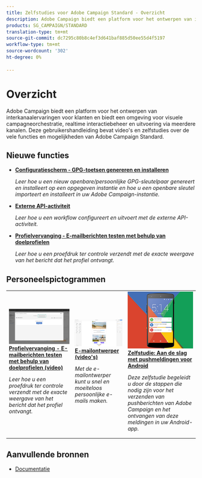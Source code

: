 ```yaml
---
title: Zelfstudies voor Adobe Campaign Standard - Overzicht
description: Adobe Campaign biedt een platform voor het ontwerpen van interkanaalervaringen voor klanten en biedt een omgeving voor visuele campagneorchestratie, realtime interactiebeheer en uitvoering via meerdere kanalen. Deze gebruikershandleiding bevat video's en zelfstudies over de vele functies en mogelijkheden van Adobe Campaign Standard.
products: SG_CAMPAIGN/STANDARD
translation-type: tm+mt
source-git-commit: dc7295c80b8c4ef3d641baf885d50ee55d4f5197
workflow-type: tm+mt
source-wordcount: '302'
ht-degree: 0%

---
```



# Overzicht

Adobe Campaign biedt een platform voor het ontwerpen van interkanaalervaringen voor klanten en biedt een omgeving voor visuele campagneorchestratie, realtime interactiebeheer en uitvoering via meerdere kanalen. Deze gebruikershandleiding bevat video&#39;s en zelfstudies over de vele functies en mogelijkheden van Adobe Campaign Standard.

## Nieuwe functies

* **[Configuratiescherm - GPG-toetsen genereren en installeren](/help/administrating/control-panel/generating-and-installing-gpg-keys.md)**

   *Leer hoe u een nieuw openbare/persoonlijke GPG-sleutelpaar genereert en installeert op een opgegeven instantie en hoe u een openbare sleutel importeert en installeert in uw Adobe Campaign-instantie.*

* **[Externe API-activiteit](/help/managing-processes-and-data/data-management-activities/external-api-activity.md)**

   *Leer hoe u een workflow configureert en uitvoert met de externe API-activiteit.*

* **[Profielvervanging - E-mailberichten testen met behulp van doelprofielen](/help/communication-channels/email/profile-substitution.md)**

   *Leer hoe u een proefdruk ter controle verzendt met de exacte weergave van het bericht dat het profiel ontvangt.*

## Personeelspictogrammen

<table>
<tr>
  <td>
    <a href="./communication-channels/email/profile-substitution.md"> 
      <img alt="Profielvervanging - E-mailberichten testen met behulp van doelprofielen (video)" src="./assets/substitution_tab.png"/>
    </a>
    <div>
      <a href="./communication-channels/email/profile-substitution.md">
    <strong>Profielvervanging - E-mailberichten testen met behulp van doelprofielen (video)</strong>
    </a>
    </div>
    <p>
    <em>Leer hoe u een proefdruk ter controle verzendt met de exacte weergave van het bericht dat het profiel ontvangt.</em>
    <p>
  </td>
   <td>
    <a href="./designing-content/email-designer/email-designer-overview.md">
      <img alt="E-mailontwerper (video's)" src="./assets/email_designer_tutorial.png" />
    </a>
    <div>
      <a href="./designing-content/email-designer/email-designer-overview.md">
    <strong>E-mailontwerper (video's)</strong>
    </a>
    </div>
    <p>
    <em>Met de e-mailontwerper kunt u snel en moeiteloos persoonlijke e-mails maken.</em>
    <p>
  </td>
  <td>
    <a href="https://docs.adobe.com/content/help/en/campaign-standard-learn/getting-started-with-push-notifications-android/introduction.html">
      <img alt="Zelfstudie: Aan de slag met pushmeldingen voor Android" src="./assets/push-for-android.png" />
    </a>
    <div>
      <a href="https://docs.adobe.com/content/help/en/campaign-standard-learn/getting-started-with-push-notifications-android/introduction.html">
    <strong>Zelfstudie: Aan de slag met pushmeldingen voor Android</strong>
    </a>
    </div>
    <p>
    <em>Deze zelfstudie begeleidt u door de stappen die nodig zijn voor het verzenden van pushberichten van Adobe Campaign en het ontvangen van deze meldingen in uw Android-app. </em>
    <p>
  </td>
</tr>
</table>

## Aanvullende bronnen

* [Documentatie](https://docs.adobe.com/content/help/en/campaign-standard/using/campaign-standard-home.html)
